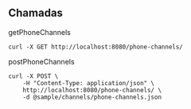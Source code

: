 
Chamadas
--------

getPhoneChannels

    curl -X GET http://localhost:8080/phone-channels/

postPhoneChannels

    curl -X POST \
        -H "Content-Type: application/json" \
        http://localhost:8080/phone-channels/ \
        -d @sample/channels/phone-channels.json
